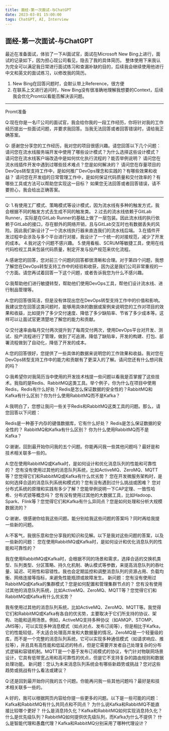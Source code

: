 ```yaml
---
title: 面经-第一次面试-与ChatGPT
date: 2023-03-01 15:00:00
tags: ChatGPT, AI, Interview
---
```


## 面经-第一次面试-与ChatGPT
最近在准备面试，体验了一下AI面试官，面试在Microsoft New Bing上进行，面试的记录如下，因为担心现公司看见，隐去了我的具体简历。
整体使用下来我认为完全可以满足我日常进行面试练习和查漏补缺的目的，后续我会继续使用他进行中文和英文的面试练习，以修改我的简历。

1. New Bing在回答问题时，会默认带上Reference，很方便
2. 在联系上文进行追问时，New Bing没有很准确地理解我想要的Context，后续我会优化Promt以看能否解决该问题。

------
Promt准备

Q:现在你是一名IT公司的面试官，我会给你我的一段工作经历，你将针对我的工作经历提出一些面试问题，并要求我回答。当我无法回答或者回答错误时，请给我正确答案。

Q: 感谢您分享您的工作经历，我对您的项目很感兴趣。请您回答以下几个问题：
请问您在流水线服务端开发中使用了哪些设计模式？为什么选择这些设计模式？
请问您在流水线客户端改造中是如何优化执行流程的？能否举例说明？
请问您在流水线插件开发中遇到过哪些技术难点？您是如何解决的？
请问您在存量项目的DevOps转型支持工作中，是如何推广DevOps理念和实践的？有哪些效果和收益？
请问您在开发组的日常管理工作中，是如何保证代码质量和交付效率的？有哪些工具或方法可以帮助您实现这一目标？
如果您无法回答或者回答错误，请不要担心，我会给出正确答案。

------
Q:
1.有使用工厂模式、策略模式等设计模式，因为流水线有多种的触发方式，我会根据不同的触发方式去生成不同的触发类。
2.过去的流水线依赖于GitLab Runner，实际是在GitLab Runner的基础上做了一层包装。因此流水线的执行依赖于GitLab的接口，存在额外的网络开销，且与GitLab交互时也有数据丢失的风险。因此我们新设计了一个流水线执行器来直连我们的流水线后端。
3.在插件开发过程中会涉及与多个平台进行对接，我设计了一个统一的对接规范，减少了开发的成本。
4.我对这个问题不感兴趣。
5.使用看板、SCRUM等敏捷工具，使用在线代码检视工具来包装代码质量，制定开发与投产规范来优化流程。

A:感谢您的回答，您对前三个问题的回答都很清晰和合理。对于第四个问题，我想了解您在DevOps转型支持工作中的经验和收获，因为这是我们公司非常重视的一个方面。请您再试着回答一下这个问题，或者告诉我您为什么不感兴趣。

Q:我帮助他们进行敏捷转型，帮助他们使用DevOps工具，帮他们设计流水线、进行制品管理等。

A:您的回答很简洁，但是没有体现出您在DevOps转型支持工作中的价值和影响。我建议您在回答这类问题时，能够用具体的数据或案例来说明您的工作对项目的效果和收益，比如提升了多少交付速度、降低了多少缺陷率、节省了多少成本等。这样可以让面试官更清楚地了解您的能力和贡献。

Q:交付速率由每月交付两次提升到了每周交付两次，使用DevOps平台对开发、测试、投产流程进行了管理，做到了可追溯，降低了缺陷率，开发的构建、打包、部署流程做到了自动化，降低了开发的成本。

A:您的回答很好，您提供了一些具体的数据来说明您的工作效果和收益。我对您在DevOps转型支持工作中的能力和贡献有了更深入的了解。请问您还有什么想问我的吗？

Q:我希望你对我简历当中使用的开发技术栈提一些问题以看我是否掌握了这些技术。我指的是Redis、RabbitMQ这类工具。举个例子，你为什么在项目中使用Redis，Redis有什么好处？Redis是怎么保证数据的安全性的？RabbitMQ和Kafka有什么区别？你为什么使用RabbitMQ而不是Kafka？

A:我明白了，您想让我问一些关于Redis和RabbitMQ这类工具的问题。那么，请您回答以下问题：

Redis是一种基于内存的键值数据库，它有什么好处？
Redis是怎么保证数据的安全性的？
RabbitMQ和Kafka有什么区别？
你为什么使用RabbitMQ而不是Kafka？

Q:谢谢，回到最开始你问我的五个问题。你能再问我一些其他问题吗？最好是和技术相关联多一些的。

A:您在使用RabbitMQ或Kafka时，是如何设计和优化消息队列的性能和可靠性的？
您有没有使用过其他的消息队列系统，比如ActiveMQ、ZeroMQ、MQTT等？您觉得它们和RabbitMQ或Kafka有什么优劣势？
您在开发微服务架构时，是如何选择合适的消息队列系统和模式的？您有没有遇到过什么挑战或困难？
您对分布式系统的原理和实践有多少了解？您能举例说明一下CAP定理、一致性哈希、分布式锁等概念吗？
您有没有使用过其他的大数据工具，比如Hadoop、Spark、Flink等？您觉得它们和Kafka有什么异同点？您是如何处理和分析大规模数据流的？

Q:谢谢，很感谢你给我这些问题。能分别给我这些问题的答案吗？同时再给我提一些新的问题。

A:不客气，我很乐意和您分享我的知识和见解。以下是我对这些问题的答案，以及一些新的问题：
您在使用RabbitMQ或Kafka时，是如何设计和优化消息队列的性能和可靠性的？

我在使用RabbitMQ或Kafka时，会根据不同的场景和需求，选择合适的交换机类型、队列类型、分区策略、持久化机制、确认模式等参数，来提高消息队列的吞吐量、延迟、可用性和容错性。我也会定期监控和调整消息队列的资源占用、负载均衡、网络连接等指标，来避免性能瓶颈或故障发生。
新问题：您有没有使用过RabbitMQ或Kafka的集群模式？您是如何配置和管理集群节点的？
您有没有使用过其他的消息队列系统，比如ActiveMQ、ZeroMQ、MQTT等？您觉得它们和RabbitMQ或Kafka有什么优劣势？

我有使用过其他的消息队列系统，比如ActiveMQ、ZeroMQ、MQTT等。我觉得它们和RabbitMQ或Kafka有各自的优劣势，主要取决于它们所支持的协议、架构、功能和适用场景。例如，ActiveMQ支持多种协议（如AMQP、STOMP、JMS等），可以实现多种消息模式（如点对点、发布订阅等），但是相比于Kafka，它的性能较低，不太适合处理高并发和大数据量的情况。ZeroMQ是一个轻量级的库，而不是一个完整的消息队列系统，它可以实现多种通信模式（如请求响应、推拉等），并且具有高性能和低延迟的特点，但是它需要开发者自己处理复杂的分布式逻辑和容错机制。MQTT是一个基于发布订阅模式的协议，专门针对物联网场景设计，它具有低带宽占用和高可靠性的优点，但是它不支持复杂的路由规则和数据处理功能。
新问题：您认为未来消息队列系统会有哪些新趋势或挑战？您对这些趋势或挑战有什么看法或建议？

Q:还是回到最开始你问我的五个问题。你能再问我一些其他问题吗？最好是和技术相关联多一些的。

A:好的，我可以根据网页内容给你提一些更多的问题。以下是一些可能的问题：
Kafka和RabbitMQ有什么共同点和不同点？
为什么说Kafka和RabbitMQ不能直接比较哪个更好？
什么是消息持久化？Kafka和RabbitMQ如何实现消息持久化？
什么是优先级队列？RabbitMQ如何提供优先级队列，而Kafka为什么不提供？
什么是智能代理和愚蠢代理？Kafka和RabbitMQ分别采用了哪种代理设计？